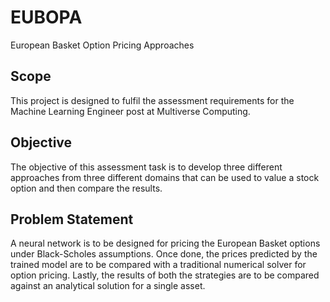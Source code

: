 # EUBOPA
European Basket Option Pricing Approaches

## Scope
This project is designed to fulfil the assessment requirements for the Machine Learning Engineer post at Multiverse 
Computing.

## Objective
The objective of this assessment task is to develop three different approaches from three different domains that can be 
used to value a stock option and then compare the results.

## Problem Statement
A neural network is to be designed for pricing the European Basket options under Black-Scholes assumptions. Once done, 
the prices predicted by the trained model are to be compared with a traditional numerical solver for option pricing. 
Lastly, the results of both the strategies are to be compared against an analytical solution for a single asset. 